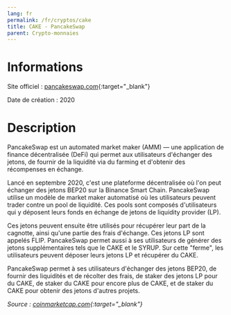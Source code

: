 ```yaml
---
lang: fr
permalink: /fr/cryptos/cake
title: CAKE - PancakeSwap
parent: Crypto-monnaies
---
```


# Informations

Site officiel : [pancakeswap.com](https://pancakeswap.com){:target="_blank"}

Date de création : 2020

<script src="https://widgets.coingecko.com/coingecko-coin-ticker-widget.js"></script>
<coingecko-coin-ticker-widget  coin-id="pancakeswap-token" currency="eur" locale="fr"></coingecko-coin-ticker-widget>


# Description

PancakeSwap est un automated market maker (AMM) — une application de finance décentralisée (DeFi) qui permet aux utilisateurs d'échanger des jetons, de fournir de la liquidité via du farming et d'obtenir des récompenses en échange.

Lancé en septembre 2020, c'est une plateforme décentralisée où l'on peut échanger des jetons BEP20 sur la Binance Smart Chain. PancakeSwap utilise un modèle de market maker automatisé où les utilisateurs peuvent trader contre un pool de liquidité. Ces pools sont composés d'utilisateurs qui y déposent leurs fonds en échange de jetons de liquidity provider (LP).

Ces jetons peuvent ensuite être utilisés pour récupérer leur part de la cagnotte, ainsi qu'une partie des frais d'échange. Ces jetons LP sont appelés FLIP. PancakeSwap permet aussi à ses utilisateurs de générer des jetons supplémentaires tels que le CAKE et le SYRUP. Sur cette "ferme", les utilisateurs peuvent déposer leurs jetons LP et récupérer du CAKE.

PancakeSwap permet à ses utilisateurs d'échanger des jetons BEP20, de fournir des liquidités et de récolter des frais, de staker des jetons LP pour du CAKE, de staker du CAKE pour encore plus de CAKE, et de staker du CAKE pour obtenir des jetons d'autres projets.

*Source : [coinmarketcap.com](https://coinmarketcap.com/fr/currencies/pancakeswap/){:target="_blank"}*
